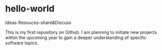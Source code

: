 # hello-world
Ideas-Resouces-share&amp;Discuss

This is my first repository on Github. I am planning to initiate new projects within the upcoming year to gain a deeper understanding of specific software topics.
